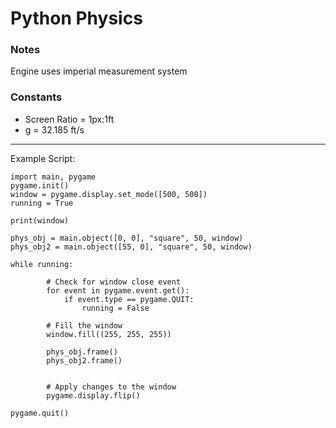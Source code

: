 # Python Physics

### Notes

Engine uses imperial measurement system


### Constants
- Screen Ratio = 1px:1ft
- g = 32.185 ft/s

---

Example Script:
```
import main, pygame
pygame.init()
window = pygame.display.set_mode([500, 500])
running = True

print(window)

phys_obj = main.object([0, 0], "square", 50, window)
phys_obj2 = main.object([55, 0], "square", 50, window)

while running:

        # Check for window close event
        for event in pygame.event.get():
            if event.type == pygame.QUIT:
                running = False

        # Fill the window
        window.fill((255, 255, 255))

        phys_obj.frame()
        phys_obj2.frame()
        

        # Apply changes to the window
        pygame.display.flip()

pygame.quit()
```
